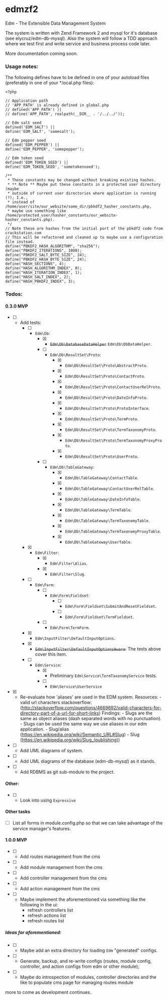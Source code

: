 edmzf2
===========================================
Edm - The Extensible Data Management System

The system is written with Zend Framework 2 and mysql for it's database (see elycruz/edm-db-mysql).
Also the system will follow a TDD approach where we test first and write service and business process code later.

More documentation coming soon.

### Usage notes:

The following defines have to be defined in one of your autoload files
(preferably in one of your *.local.php files):

```
<?php

// Application path
// 'APP_PATH' is already defined in global.php
// defined('APP_PATH') ||
// define('APP_PATH', realpath(__DIR__ . '/../../'));

// Edm salt seed
defined('EDM_SALT') ||
define('EDM_SALT', 'somesalt');

// Edm pepper seed
defined('EDM_PEPPER') ||
define('EDM_PEPPER', 'somepepper');

// Edm token seed
defined('EDM_TOKEN_SEED') ||
define('EDM_TOKEN_SEED', 'sometokenseed');

/**
 * These constants may be changed without breaking existing hashes.
 * ** Note ** Maybe put these constants in a protected user directory (maybe
 * outside of current user directories where application is running (?); I.e.,
 * instead of /home/user/site/our_website/some_dir/pbkdf2_hasher_constants.php,
 * maybe use something like /home/protected_user/hasher_constants/our_website-hasher_constants.php).
 */
// Note these are hashes from the initial port of the pbkdf2 code from crackstation.com
// This will be refactored and cleaned up to maybe use a configuration file instead.
define("PBKDF2_HASH_ALGORITHM", "sha256");
define("PBKDF2_ITERATIONS", 1000);
define("PBKDF2_SALT_BYTE_SIZE", 24);
define("PBKDF2_HASH_BYTE_SIZE", 24);
define("HASH_SECTIONS", 4);
define("HASH_ALGORITHM_INDEX", 0);
define("HASH_ITERATION_INDEX", 1);
define("HASH_SALT_INDEX", 2);
define("HASH_PBKDF2_INDEX", 3);

```


### Todos:

#### 0.3.0 MVP
- [ ] - Add tests:
    - [ ] - `Edm\Db`:
        - [X] - ~~`Edm\Db\DatabaseDataHelper`~~ `Edm\Db\DbDataHelper`.
        - [ ] - `Edm\Db\ResultSet\Proto`:
            - [X] - `Edm\Db\ResultSet\Proto\AbstractProto`.
            - [X] - `Edm\Db\ResultSet\Proto\ContactProto`.
            - [X] - `Edm\Db\ResultSet\Proto\ContactUserRelProto`.
            - [X] - `Edm\Db\ResultSet\Proto\DateInfoProto`.
            - [X] - `Edm\Db\ResultSet\Proto\ProtoInterface`.
            - [X] - `Edm\Db\ResultSet\Proto\TermProto`.
            - [X] - `Edm\Db\ResultSet\Proto\TermTaxonomyProto`.
            - [X] - `Edm\Db\ResultSet\Proto\TermTaxonomyProxyProto`.
            - [X] - `Edm\Db\ResultSet\Proto\UserProto`.
        - [ ] - `Edm\Db\TableGateway`:
            - [X] - `Edm\Db\TableGateway\ContactTable`.
            - [X] - `Edm\Db\TableGateway\ContactUserRelTable`.
            - [X] - `Edm\Db\TableGateway\DateInfoTable`.
            - [X] - `Edm\Db\TableGateway\TermTable`.
            - [X] - `Edm\Db\TableGateway\TermTaxonomyTable`.
            - [X] - `Edm\Db\TableGateway\TermTaxonomyProxyTable`.
            - [X] - `Edm\Db\TableGateway\UserTable`.
    - [X] - `Edm\Filter`:
        - [X] - `Edm\Filter\Alias`.
        - [X] - `Edm\Filter\Slug`.
    - [ ] - `Edm\Form`:
        - [ ] - `Edm\Form\Fieldset`:
            - [ ] - `Edm\Form\Fieldset\SubmitAndResetFieldset`.
            - [ ] - `Edm\Form\Fieldset\TermFieldset`.
        - [ ] - `Edm\Form\TermForm`.
    - [X] - `Edm\InputFilter\DefaultInputOptions`.
    - [X] - ~~`Edm\InputFilter\DefaultInputOptionsAware`.~~  The tests above cover this item.
    - [ ] - `Edm\Service`:
        - [X] - Preliminary `Edm\Service\TermTaxonomyService` tests.
        - [ ] - `Edm\Service\UserService`
- [X] - Re-evaluate how 'aliases' are used in the EDM system.
    Resources:
        - valid url characters stackoverflow: (http://stackoverflow.com/questions/4669692/valid-characters-for-directory-part-of-a-url-for-short-links)
    Findings:
        - Slugs are the same as object aliases (dash separated words with no punctuation).
        - Slugs can be used the same way we use aliases in our edm application.
        - Slug/alias (https://en.wikipedia.org/wiki/Semantic_URL#Slug)
        - Slug (https://en.wikipedia.org/wiki/Slug_(publishing))
- [ ] - Add UML diagrams of system.
- [ ] - Add UML diagrams of the database (edm-db-mysql) as it stands.
- [ ] - Add RDBMS as git sub-module to the project.

#### Other:
 - [ ] - Look into using `Expressive`

#### Other tasks
 - [ ] List all forms in module.config.php so that we can take advantage of
    the service manager's features.

#### 1.0.0 MVP
- [ ] - Add routes management from the cms
- [ ] - Add module management from the cms
- [ ] - Add controller management from the cms
- [ ] - Add action management from the cms
- [ ] - Maybe implement the aforementioned via something like the following in
the ui:
    - refresh controllers list
    - refresh actions list
    - refresh routes list

##### Ideas for aforementioned:
- [ ] - Maybe add an extra directory for loading `Edm` "generated" configs.
- [ ] - Generate, backup, and re-write configs (routes, module config, controller, and action configs from edm or other module);
- [ ] - Maybe do introspection of modules, controller directories and the like to populate cms page for managing routes module

more to come as development continues.
